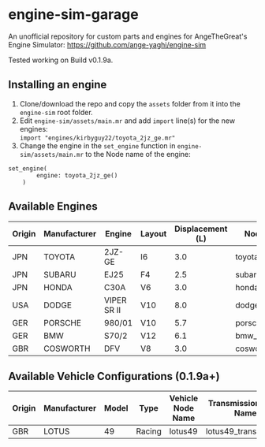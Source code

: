 # engine-sim-garage
 An unofficial repository for custom parts and engines for AngeTheGreat's Engine Simulator: https://github.com/ange-yaghi/engine-sim

Tested working on Build v0.1.9a.

## Installing an engine
1. Clone/download the repo and copy the `assets` folder from it into the `engine-sim` root folder.
2. Edit `engine-sim/assets/main.mr` and add `import` line(s) for the new engines:  
`import "engines/kirbyguy22/toyota_2jz_ge.mr"`
3. Change the engine in the `set_engine` function in `engine-sim/assets/main.mr` to the Node name of the engine:  
```
set_engine(
        engine: toyota_2jz_ge()
    )
```

## Available Engines
| Origin | Manufacturer | Engine | Layout | Displacement (L) | Node Name | Author |
| --- | ------------ | ------ | ------ | ---------------- | ---------- | ------ |
| JPN | TOYOTA | 2JZ-GE | I6 | 3.0 | toyota_2jz_ge | kirbyguy22 |
| JPN | SUBARU | EJ25 | F4 | 2.5 | subaru_ej25 | kirbyguy22 |
| JPN | HONDA | C30A | V6 | 3.0 | honda_c30a | kirbyguy22 |
| USA | DODGE | VIPER SR II | V10 | 8.0 | dodge_viper_srii | kirbyguy22 |
| GER | PORSCHE | 980/01 | V10 | 5.7 | porsche_980_01 | kirbyguy22 |
| GER | BMW | S70/2 | V12 | 6.1 | bmw_s70_2 | kirbyguy22 |
| GBR | COSWORTH | DFV | V8 | 3.0 | cosworth_dfv | kirbyguy22 |

## Available Vehicle Configurations (0.1.9a+)
| Origin | Manufacturer | Model | Type | Vehicle Node Name | Transmission Node Name | Author |
| --- | ------------ | ------ | ------ | ---------------- | ---------- | ------ |
| GBR | LOTUS | 49 | Racing | lotus49 | lotus49_transmission | kirbyguy22 |

